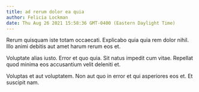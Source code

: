 ```yaml
---
title: ad rerum dolor ea quia
author: Felicia Lockman
date: Thu Aug 26 2021 15:58:36 GMT-0400 (Eastern Daylight Time)
---
```

Rerum quisquam iste totam occaecati. Explicabo quia quia rem dolor nihil. Illo animi debitis aut amet harum rerum eos et.

 Voluptate alias iusto. Error et quo quia. Sit natus impedit cum vitae. Repellat quod minima eos accusantium velit deleniti et.

 Voluptas et aut voluptatem. Non aut quo in error et qui asperiores eos et. Et suscipit nam.